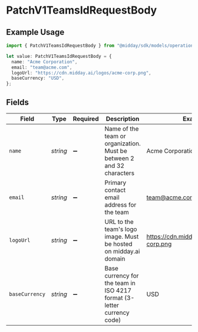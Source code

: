 # PatchV1TeamsIdRequestBody

## Example Usage

```typescript
import { PatchV1TeamsIdRequestBody } from "@midday/sdk/models/operations";

let value: PatchV1TeamsIdRequestBody = {
  name: "Acme Corporation",
  email: "team@acme.com",
  logoUrl: "https://cdn.midday.ai/logos/acme-corp.png",
  baseCurrency: "USD",
};
```

## Fields

| Field                                                                  | Type                                                                   | Required                                                               | Description                                                            | Example                                                                |
| ---------------------------------------------------------------------- | ---------------------------------------------------------------------- | ---------------------------------------------------------------------- | ---------------------------------------------------------------------- | ---------------------------------------------------------------------- |
| `name`                                                                 | *string*                                                               | :heavy_minus_sign:                                                     | Name of the team or organization. Must be between 2 and 32 characters  | Acme Corporation                                                       |
| `email`                                                                | *string*                                                               | :heavy_minus_sign:                                                     | Primary contact email address for the team                             | team@acme.com                                                          |
| `logoUrl`                                                              | *string*                                                               | :heavy_minus_sign:                                                     | URL to the team's logo image. Must be hosted on midday.ai domain       | https://cdn.midday.ai/logos/acme-corp.png                              |
| `baseCurrency`                                                         | *string*                                                               | :heavy_minus_sign:                                                     | Base currency for the team in ISO 4217 format (3-letter currency code) | USD                                                                    |